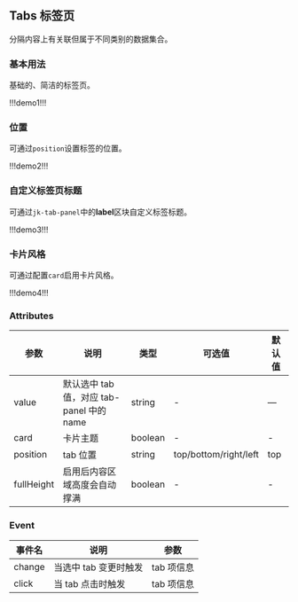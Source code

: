 ## Tabs 标签页

分隔内容上有关联但属于不同类别的数据集合。

### 基本用法

基础的、简洁的标签页。

!!!demo1!!!

### 位置

可通过`position`设置标签的位置。

!!!demo2!!!

### 自定义标签页标题

可通过`jk-tab-panel`中的**label**区块自定义标签标题。

!!!demo3!!!

### 卡片风格

可通过配置`card`启用卡片风格。

!!!demo4!!!

### Attributes

| 参数       | 说明                                      | 类型    | 可选值                | 默认值 |
| ---------- | ----------------------------------------- | ------- | --------------------- | ------ |
| value      | 默认选中 tab 值，对应 tab-panel 中的 name | string  | -                     | —      |
| card       | 卡片主题                                  | boolean | -                     | -      |
| position   | tab 位置                                  | string  | top/bottom/right/left | top    |
| fullHeight | 启用后内容区域高度会自动撑满              | boolean | -                     | -      |

### Event

| 事件名 | 说明                  | 参数       |
| ------ | --------------------- | ---------- |
| change | 当选中 tab 变更时触发 | tab 项信息 |
| click  | 当 tab 点击时触发     | tab 项信息 |
